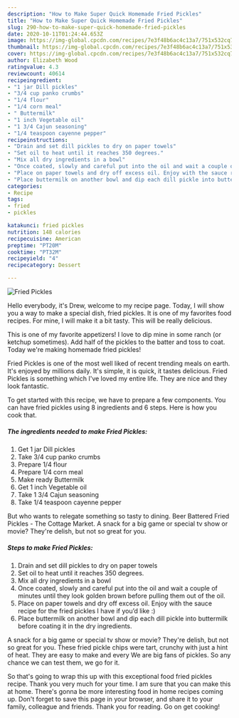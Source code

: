 ```yaml
---
description: "How to Make Super Quick Homemade Fried Pickles"
title: "How to Make Super Quick Homemade Fried Pickles"
slug: 290-how-to-make-super-quick-homemade-fried-pickles
date: 2020-10-11T01:24:44.653Z
image: https://img-global.cpcdn.com/recipes/7e3f48b6ac4c13a7/751x532cq70/fried-pickles-recipe-main-photo.jpg
thumbnail: https://img-global.cpcdn.com/recipes/7e3f48b6ac4c13a7/751x532cq70/fried-pickles-recipe-main-photo.jpg
cover: https://img-global.cpcdn.com/recipes/7e3f48b6ac4c13a7/751x532cq70/fried-pickles-recipe-main-photo.jpg
author: Elizabeth Wood
ratingvalue: 4.3
reviewcount: 40614
recipeingredient:
- "1 jar Dill pickles"
- "3/4 cup panko crumbs"
- "1/4 flour"
- "1/4 corn meal"
- " Buttermilk"
- "1 inch Vegetable oil"
- "1 3/4 Cajun seasoning"
- "1/4 teaspoon cayenne pepper"
recipeinstructions:
- "Drain and set dill pickles to dry on paper towels"
- "Set oil to heat until it reaches 350 degrees."
- "Mix all dry ingredients in a bowl"
- "Once coated, slowly and careful put into the oil and wait a couple of minutes until they look golden brown before pulling them out of the oil."
- "Place on paper towels and dry off excess oil. Enjoy with the sauce recipe for the fried pickles I have if you’d like :)"
- "Place buttermilk on another bowl and dip each dill pickle into buttermilk before coating it in the dry ingredients."
categories:
- Recipe
tags:
- fried
- pickles

katakunci: fried pickles 
nutrition: 148 calories
recipecuisine: American
preptime: "PT20M"
cooktime: "PT32M"
recipeyield: "4"
recipecategory: Dessert

---
```



![Fried Pickles](https://img-global.cpcdn.com/recipes/7e3f48b6ac4c13a7/751x532cq70/fried-pickles-recipe-main-photo.jpg)

Hello everybody, it's Drew, welcome to my recipe page. Today, I will show you a way to make a special dish, fried pickles. It is one of my favorites food recipes. For mine, I will make it a bit tasty. This will be really delicious.

This is one of my favorite appetizers! I love to dip mine in some ranch (or ketchup sometimes). Add half of the pickles to the batter and toss to coat. Today we&#39;re making homemade fried pickles!

Fried Pickles is one of the most well liked of recent trending meals on earth. It's enjoyed by millions daily. It's simple, it is quick, it tastes delicious. Fried Pickles is something which I've loved my entire life. They are nice and they look fantastic.


To get started with this recipe, we have to prepare a few components. You can have fried pickles using 8 ingredients and 6 steps. Here is how you cook that.

<!--inarticleads1-->

##### The ingredients needed to make Fried Pickles:

1. Get 1 jar Dill pickles
1. Take 3/4 cup panko crumbs
1. Prepare 1/4 flour
1. Prepare 1/4 corn meal
1. Make ready  Buttermilk
1. Get 1 inch Vegetable oil
1. Take 1 3/4 Cajun seasoning
1. Take 1/4 teaspoon cayenne pepper


But who wants to relegate something so tasty to dining. Beer Battered Fried Pickles - The Cottage Market. A snack for a big game or special tv show or movie? They&#39;re delish, but not so great for you. 

<!--inarticleads2-->

##### Steps to make Fried Pickles:

1. Drain and set dill pickles to dry on paper towels
1. Set oil to heat until it reaches 350 degrees.
1. Mix all dry ingredients in a bowl
1. Once coated, slowly and careful put into the oil and wait a couple of minutes until they look golden brown before pulling them out of the oil.
1. Place on paper towels and dry off excess oil. Enjoy with the sauce recipe for the fried pickles I have if you’d like :)
1. Place buttermilk on another bowl and dip each dill pickle into buttermilk before coating it in the dry ingredients.


A snack for a big game or special tv show or movie? They&#39;re delish, but not so great for you. These fried pickle chips were tart, crunchy with just a hint of heat. They are easy to make and every We are big fans of pickles. So any chance we can test them, we go for it. 

So that's going to wrap this up with this exceptional food fried pickles recipe. Thank you very much for your time. I am sure that you can make this at home. There's gonna be more interesting food in home recipes coming up. Don't forget to save this page in your browser, and share it to your family, colleague and friends. Thank you for reading. Go on get cooking!
